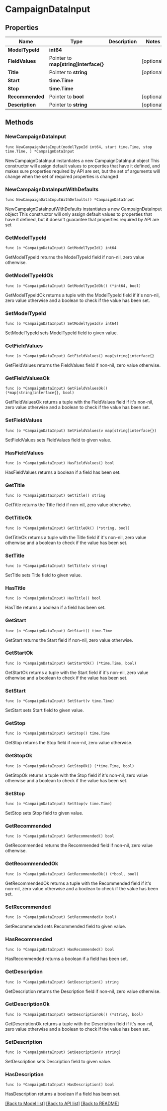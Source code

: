 # CampaignDataInput

## Properties

Name | Type | Description | Notes
------------ | ------------- | ------------- | -------------
**ModelTypeId** | **int64** |  | 
**FieldValues** | Pointer to **map[string]interface{}** |  | [optional] 
**Title** | Pointer to **string** |  | [optional] 
**Start** | **time.Time** |  | 
**Stop** | **time.Time** |  | 
**Recommended** | Pointer to **bool** |  | [optional] 
**Description** | Pointer to **string** |  | [optional] 

## Methods

### NewCampaignDataInput

`func NewCampaignDataInput(modelTypeId int64, start time.Time, stop time.Time, ) *CampaignDataInput`

NewCampaignDataInput instantiates a new CampaignDataInput object
This constructor will assign default values to properties that have it defined,
and makes sure properties required by API are set, but the set of arguments
will change when the set of required properties is changed

### NewCampaignDataInputWithDefaults

`func NewCampaignDataInputWithDefaults() *CampaignDataInput`

NewCampaignDataInputWithDefaults instantiates a new CampaignDataInput object
This constructor will only assign default values to properties that have it defined,
but it doesn't guarantee that properties required by API are set

### GetModelTypeId

`func (o *CampaignDataInput) GetModelTypeId() int64`

GetModelTypeId returns the ModelTypeId field if non-nil, zero value otherwise.

### GetModelTypeIdOk

`func (o *CampaignDataInput) GetModelTypeIdOk() (*int64, bool)`

GetModelTypeIdOk returns a tuple with the ModelTypeId field if it's non-nil, zero value otherwise
and a boolean to check if the value has been set.

### SetModelTypeId

`func (o *CampaignDataInput) SetModelTypeId(v int64)`

SetModelTypeId sets ModelTypeId field to given value.


### GetFieldValues

`func (o *CampaignDataInput) GetFieldValues() map[string]interface{}`

GetFieldValues returns the FieldValues field if non-nil, zero value otherwise.

### GetFieldValuesOk

`func (o *CampaignDataInput) GetFieldValuesOk() (*map[string]interface{}, bool)`

GetFieldValuesOk returns a tuple with the FieldValues field if it's non-nil, zero value otherwise
and a boolean to check if the value has been set.

### SetFieldValues

`func (o *CampaignDataInput) SetFieldValues(v map[string]interface{})`

SetFieldValues sets FieldValues field to given value.

### HasFieldValues

`func (o *CampaignDataInput) HasFieldValues() bool`

HasFieldValues returns a boolean if a field has been set.

### GetTitle

`func (o *CampaignDataInput) GetTitle() string`

GetTitle returns the Title field if non-nil, zero value otherwise.

### GetTitleOk

`func (o *CampaignDataInput) GetTitleOk() (*string, bool)`

GetTitleOk returns a tuple with the Title field if it's non-nil, zero value otherwise
and a boolean to check if the value has been set.

### SetTitle

`func (o *CampaignDataInput) SetTitle(v string)`

SetTitle sets Title field to given value.

### HasTitle

`func (o *CampaignDataInput) HasTitle() bool`

HasTitle returns a boolean if a field has been set.

### GetStart

`func (o *CampaignDataInput) GetStart() time.Time`

GetStart returns the Start field if non-nil, zero value otherwise.

### GetStartOk

`func (o *CampaignDataInput) GetStartOk() (*time.Time, bool)`

GetStartOk returns a tuple with the Start field if it's non-nil, zero value otherwise
and a boolean to check if the value has been set.

### SetStart

`func (o *CampaignDataInput) SetStart(v time.Time)`

SetStart sets Start field to given value.


### GetStop

`func (o *CampaignDataInput) GetStop() time.Time`

GetStop returns the Stop field if non-nil, zero value otherwise.

### GetStopOk

`func (o *CampaignDataInput) GetStopOk() (*time.Time, bool)`

GetStopOk returns a tuple with the Stop field if it's non-nil, zero value otherwise
and a boolean to check if the value has been set.

### SetStop

`func (o *CampaignDataInput) SetStop(v time.Time)`

SetStop sets Stop field to given value.


### GetRecommended

`func (o *CampaignDataInput) GetRecommended() bool`

GetRecommended returns the Recommended field if non-nil, zero value otherwise.

### GetRecommendedOk

`func (o *CampaignDataInput) GetRecommendedOk() (*bool, bool)`

GetRecommendedOk returns a tuple with the Recommended field if it's non-nil, zero value otherwise
and a boolean to check if the value has been set.

### SetRecommended

`func (o *CampaignDataInput) SetRecommended(v bool)`

SetRecommended sets Recommended field to given value.

### HasRecommended

`func (o *CampaignDataInput) HasRecommended() bool`

HasRecommended returns a boolean if a field has been set.

### GetDescription

`func (o *CampaignDataInput) GetDescription() string`

GetDescription returns the Description field if non-nil, zero value otherwise.

### GetDescriptionOk

`func (o *CampaignDataInput) GetDescriptionOk() (*string, bool)`

GetDescriptionOk returns a tuple with the Description field if it's non-nil, zero value otherwise
and a boolean to check if the value has been set.

### SetDescription

`func (o *CampaignDataInput) SetDescription(v string)`

SetDescription sets Description field to given value.

### HasDescription

`func (o *CampaignDataInput) HasDescription() bool`

HasDescription returns a boolean if a field has been set.


[[Back to Model list]](../README.md#documentation-for-models) [[Back to API list]](../README.md#documentation-for-api-endpoints) [[Back to README]](../README.md)


